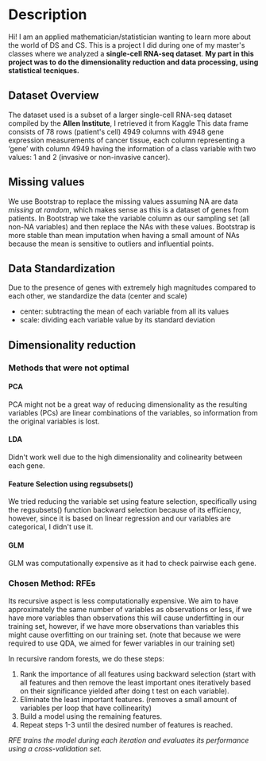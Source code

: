 # Description
Hi! I am an applied mathematician/statistician wanting to learn more about the world of DS and CS.
This is a project I did during one of my master's classes where we analyzed a **single-cell RNA-seq dataset**.
**My part in this project was to do the dimensionality reduction and data processing, using statistical tecniques.**

## Dataset Overview
The dataset used is a subset of a larger single-cell RNA-seq dataset compiled by the **Allen Institute**, I retrieved it from Kaggle
This data frame consists of 78 rows (patient's cell) 4949 columns with 4948 gene expression measurements of cancer tissue, each column representing a ‘gene’ with column 4949 having the information of a class variable with two values: 1 and 2 (invasive or non-invasive cancer).

## Missing values
We use Bootstrap to replace the missing values assuming NA are data *missing at random*, which makes sense as this is a dataset of genes from patients. 
In Bootstrap we take the variable column as our sampling set (all non-NA variables) and then replace the NAs with these values. 
Bootstrap is more stable than mean imputation when having a small amount of NAs because the mean is sensitive to outliers and influential points.

## Data Standardization
Due to the presence of genes with extremely high magnitudes compared to each other, we standardize the data (center and scale)
* center: subtracting the mean of each variable from all its values
* scale: dividing each variable value by its standard deviation

## Dimensionality reduction

### Methods that were not optimal
  
  #### PCA
  PCA might not be a great way of reducing dimensionality as the resulting variables (PCs) are linear combinations of the variables, so information from the original variables is lost.

  #### LDA
  Didn't work well due to the high dimensionality and colinearity between each gene.
  
  #### Feature Selection using regsubsets()
  We tried reducing the variable set using feature selection, specifically using the regsubsets() function backward selection because of its efficiency, however, since it is based on linear regression and our variables
  are categorical, I didn't use it.

  #### GLM
  GLM was computationally expensive as it had to check pairwise each gene.

### Chosen Method: RFEs
Its recursive aspect is less computationally expensive.
We aim to have approximately the same number of variables as observations or less, if we have more variables than observations this will cause underfitting in our training set, however, if we have more observations than variables this might cause overfitting on our training set. (note that because we were required to use QDA, we aimed for fewer variables in our training set)

In recursive random forests, we do these steps:

1. Rank the importance of all features using backward selection (start with all features and then remove the least important ones iteratively based on their significance yielded after doing t test on each variable).
2. Eliminate the least important features. (removes a small amount of variables per loop that have collinearity)
3. Build a model using the remaining features.
4. Repeat steps 1-3 until the desired number of features is reached.

*RFE trains the model during each iteration and evaluates its performance using a cross-validation set.*




